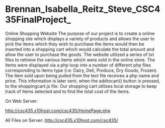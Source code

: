# Brennan_Isabella_Reitz_Steve_CSC435FinalProject_
Online Shopping Website
The purpose of our project is to create a online shopping site which displays a variety of products and allows the user to pick the items which they wish to purchase the items would then be inserted into a shopping cart which would calculate the total amount and allow the user to purchase the goods. The website utilized a series of txt files to retrieve the various items which were sold in the online store. The items were displayed via a php loop into a number of different php files corresponding to items type (i.e: Dairy, Deli, Produce, Dry Goods, Frozen). The item sold upon being pulled from the text file receives a php name and price. This information is later sent, when the addtocart() button is pressed, to the shoppingcart.js file. Our shopping cart utilizes local storage to keep track of items selected and to find the total cost of the items. 

On Web Server:

http://csc435.x10host.com/csc435/HomePage.php

All Files on Server:
http://csc435.x10host.com/csc435/
